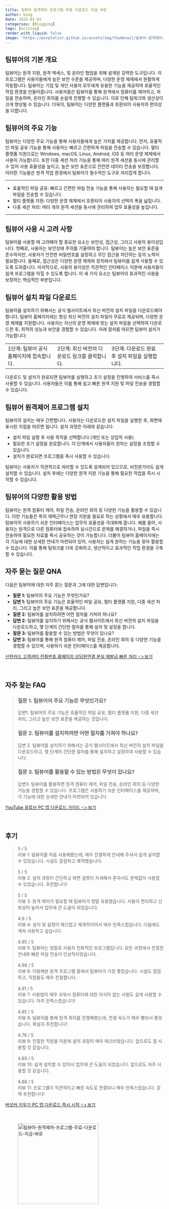 ```yaml
---
title: 팀뷰어 원격제어 프로그램 무료 다운로드 지금 바로
author: bing
date: 2025-02-02
categories: [Blogging]
tags: [writing]
render_with_liquid: false
image: 'https://purplelist.github.io/assets/img/thumbnail/팀뷰어-원격제어-프로그램-무료-다운로드-지금-바로.webp'
---
```



<h2 id='팀뷰어_개요'>팀뷰어의 기본 개요</h2>

<p>팀뷰어는 원격 지원, 원격 액세스, 및 온라인 협업을 위해 설계된 강력한 도구입니다. 이 프로그램은 사용자들에게 높은 보안 수준을 제공하며, 다양한 운영 체제에서 원활하게 작동합니다. 팀뷰어는 기업 및 개인 사용자 모두에게 유용한 기능을 제공하여 효율적인 작업 환경을 만들어줍니다. 사용자들은 팀뷰어를 통해 원격에서 컴퓨터를 제어하고, 파일을 전송하며, 온라인 회의를 손쉽게 진행할 수 있습니다. 이로 인해 팀워크와 생산성이 크게 향상될 수 있습니다. 더욱이, 팀뷰어는 다양한 플랫폼과 호환되어 사용자의 편의성을 더합니다.</p>

<h2 id='주요_기능'>팀뷰어의 주요 기능</h2>

<p>팀뷰어는 다양한 주요 기능을 통해 사용자들에게 높은 가치를 제공합니다. 먼저, 효율적인 파일 공유 기능을 통해 사용자는 빠르고 간편하게 파일을 전송할 수 있습니다. 멀티 플랫폼 지원으로는 Windows, macOS, Linux, Android, iOS 등 여러 운영 체제에서 사용이 가능합니다. 또한 다중 세션 처리 기능을 통해 여러 원격 세션을 동시에 관리할 수 있어 사용 효율성을 높이고, 높은 보안 표준으로 안전한 데이터 전송을 보장합니다. 이러한 기능들은 원격 작업 환경에서 팀뷰어가 필수적인 도구로 자리잡게 합니다.</p>

<hr />

<ul>
    <li>효율적인 파일 공유: 빠르고 간편한 파일 전송 기능을 통해 사용자는 필요할 때 쉽게 파일을 전송할 수 있습니다.</li>
    <li>멀티 플랫폼 지원: 다양한 운영 체제에서 호환되어 사용자의 선택의 폭을 넓힙니다.</li>
    <li>다중 세션 처리: 여러 개의 원격 세션을 동시에 관리하여 업무 효율성을 높입니다.</li>
</ul>

<hr />

<h2 id='사용_고려사항'>팀뷰어 사용 시 고려 사항</h2>

<p>팀뷰어를 사용할 때 고려해야 할 중요한 요소는 보안성, 접근성, 그리고 사용의 용이성입니다. 첫째로, 사용자는 보안성에 주의를 기울여야 합니다. 팀뷰어는 높은 보안 표준을 준수하지만, 사용자가 안전한 비밀번호를 설정하고 무단 접근을 차단하는 등의 노력이 필요합니다. 둘째로, 접근성은 다양한 운영 체제와 장치에서 팀뷰어를 쉽게 사용할 수 있도록 도와줍니다. 마지막으로, 사용의 용이성은 직관적인 인터페이스 덕분에 사용자들이 쉽게 프로그램을 익힐 수 있도록 합니다. 이 세 가지 요소는 팀뷰어의 효과적인 사용을 보장하는 핵심적인 부분입니다.</p>

<h2 id='팀뷰어_설치_파일_다운로드'>팀뷰어 설치 파일 다운로드</h2>

<p>팀뷰어를 설치하기 위해서는 공식 웹사이트에서 최신 버전의 설치 파일을 다운로드해야 합니다. 팀뷰어 홈페이지에는 항상 최신 버전의 설치 파일이 무료로 제공되며, 다양한 운영 체제를 지원합니다. 사용자는 자신의 운영 체제에 맞는 설치 파일을 선택하여 다운로드한 후, 최적의 성능과 보안을 경험할 수 있습니다. 아래 절차를 따르면 팀뷰어 설치가 가능합니다:</p>

<table>
    <tr>
        <td>1단계: 팀뷰어 공식 홈페이지에 접속합니다.</td>
        <td>2단계: 최신 버전의 다운로드 링크를 클릭합니다.</td>
        <td>3단계: 다운로드 완료 후 설치 파일을 실행합니다.</td>
    </tr>
</table>

<p>다운로드 및 설치가 완료되면 팀뷰어를 실행하고 초기 설정을 진행하여 서비스를 즉시 사용할 수 있습니다. 사용자들은 이를 통해 쉽고 빠른 원격 지원 및 파일 전송을 경험할 수 있습니다.</p>

<h2 id='팀뷰어_설치_과정'>팀뷰어 원격제어 프로그램 설치</h2>

<p>팀뷰어의 설치는 매우 간편합니다. 사용자는 다운로드한 설치 파일을 실행한 후, 화면에 표시된 지침을 따르면 됩니다. 설치 과정은 아래와 같습니다:</p>

<ul>
    <li>설치 파일 실행 후 사용 목적을 선택합니다 (개인 또는 상업적 사용).</li>
    <li>필요한 초기 설정을 완료합니다. 이 단계에서 사용자들이 원하는 설정을 조정할 수 있습니다.</li>
    <li>설치가 완료되면 프로그램을 즉시 사용할 수 있습니다.</li>
</ul>

<p>팀뷰어는 사용자가 직관적으로 따라할 수 있도록 설계되어 있으므로, 비전문가라도 쉽게 설치할 수 있습니다. 설치 후에는 다양한 원격 지원 기능을 통해 필요한 작업을 즉시 시작할 수 있습니다.</p>

<h2 id='팀뷰어_활용_방법'>팀뷰어의 다양한 활용 방법</h2>

<p>팀뷰어는 원격 컴퓨터 제어, 파일 전송, 온라인 회의 등 다양한 기능을 활용할 수 있습니다. 이런 기능들은 특히 재택근무나 현장 지원을 필요로 하는 상황에서 매우 유용합니다. 팀뷰어의 사용하기 쉬운 인터페이스는 업무의 효율성을 극대화해 줍니다. 예를 들어, 사용자는 원격으로 다른 컴퓨터에 접속하여 실시간으로 문제를 해결하거나, 파일을 즉시 전송하여 필요한 자료를 즉시 공유하는 것이 가능합니다. 더불어 팀뷰어 홈페이지에는 각 기능에 대한 상세한 안내가 마련되어 있어, 사용자는 쉽게 원하는 기능을 찾아 활용할 수 있습니다. 이를 통해 팀워크를 더욱 강화하고, 생산적이고 효과적인 작업 환경을 구축할 수 있습니다.</p>

<h2 id='자주_묻는_질문'>자주 묻는 질문 QNA</h2>

<p>다음은 팀뷰어에 대한 자주 묻는 질문과 그에 대한 답변입니다:</p>

<ul>
    <li><b>질문 1:</b> 팀뷰어의 주요 기능은 무엇인가요?</li>
    <li><b>답변 1:</b> 팀뷰어의 주요 기능은 효율적인 파일 공유, 멀티 플랫폼 지원, 다중 세션 처리, 그리고 높은 보안 표준을 제공합니다.</li>
    <li><b>질문 2:</b> 팀뷰어를 설치하려면 어떤 절차를 거쳐야 하나요?</li>
    <li><b>답변 2:</b> 팀뷰어를 설치하기 위해서는 공식 웹사이트에서 최신 버전의 설치 파일을 다운로드하고, 몇 단계의 간단한 절차를 통해 설치 및 설정을 합니다.</li>
    <li><b>질문 3:</b> 팀뷰어를 활용할 수 있는 방법은 무엇이 있나요?</li>
    <li><b>답변 3:</b> 팀뷰어를 통해 원격 컴퓨터 제어, 파일 전송, 온라인 회의 등 다양한 기능을 경험할 수 있으며, 사용하기 쉬운 인터페이스를 제공합니다.</li>
</ul>


<p><a class="click-button" title="신한카드 고객센터 전화번호 홈페이지 상담원연결 분실 재발급 빠른 처리" href="https://purplelist.github.io/posts/%EC%8B%A0%ED%95%9C%EC%B9%B4%EB%93%9C-%EA%B3%A0%EA%B0%9D%EC%84%BC%ED%84%B0-%EC%A0%84%ED%99%94%EB%B2%88%ED%98%B8-%ED%99%88%ED%8E%98%EC%9D%B4%EC%A7%80-%EC%83%81%EB%8B%B4%EC%9B%90%EC%97%B0%EA%B2%B0-%EB%B6%84%EC%8B%A4-%EC%9E%AC%EB%B0%9C%EA%B8%89-%EB%B9%A0%EB%A5%B8-%EC%B2%98%EB%A6%AC/" rel="dofollow">신한카드 고객센터 전화번호 홈페이지 상담원연결 분실 재발급 빠른 처리 👈 보기</a></p><br>
<h2 id='자주_찾는_FAQ'>자주 찾는 FAQ</h2>
<div itemscope="" itemtype="https://schema.org/FAQPage"> 
<blockquote> 
<div itemscope="" itemprop="mainEntity" itemtype="https://schema.org/Question"> 
<h3 itemprop="name">질문 1. 팀뷰어의 주요 기능은 무엇인가요?</h3> 
<div itemscope="" itemprop="acceptedAnswer" itemtype="https://schema.org/Answer"> 
<span itemprop="text"> 
<p>답변1. 팀뷰어의 주요 기능은 효율적인 파일 공유, 멀티 플랫폼 지원, 다중 세션 처리, 그리고 높은 보안 표준을 제공하는 것입니다.</p> 
</span> 
</div> 
</div> 

<div itemscope="" itemprop="mainEntity" itemtype="https://schema.org/Question"> 
<h3 itemprop="name">질문 2. 팀뷰어를 설치하려면 어떤 절차를 거쳐야 하나요?</h3> 
<div itemscope="" itemprop="acceptedAnswer" itemtype="https://schema.org/Answer"> 
<span itemprop="text"> 
<p>답변 2. 팀뷰어를 설치하기 위해서는 공식 웹사이트에서 최신 버전의 설치 파일을 다운로드하고, 몇 단계의 간단한 절차를 통해 설치하고 설정하여 사용할 수 있습니다.</p> 
</span> 
</div> 
</div> 

<div itemscope="" itemprop="mainEntity" itemtype="https://schema.org/Question"> 
<h3 itemprop="name">질문 3. 팀뷰어를 활용할 수 있는 방법은 무엇이 있나요?</h3> 
<div itemscope="" itemprop="acceptedAnswer" itemtype="https://schema.org/Answer"> 
<span itemprop="text"> 
<p>답변3. 팀뷰어를 활용하면 원격 컴퓨터 제어, 파일 전송, 온라인 회의 등 다양한 기능을 경험할 수 있습니다. 프로그램은 사용하기 쉬운 인터페이스를 제공하며, 각 기능에 대한 상세한 안내가 마련되어 있습니다.</p> 
</span> 
</div> 
</div> 
</blockquote> 
</div>
<p><a class="click-button" title="YouTube 유튜브 PC 앱 다운로드 가이드" href="https://purplelist.github.io/posts/YouTube-%EC%9C%A0%ED%8A%9C%EB%B8%8C-PC-%EC%95%B1-%EB%8B%A4%EC%9A%B4%EB%A1%9C%EB%93%9C-%EA%B0%80%EC%9D%B4%EB%93%9C/" rel="dofollow">YouTube 유튜브 PC 앱 다운로드 가이드 👈 보기</a></p><br>
<h2 id='후기'>후기</h2>
<div itemscope itemtype="https://schema.org/Product">
  <blockquote>
  <div itemprop="review" itemscope itemtype="https://schema.org/Review">
      <div itemprop="reviewRating" itemscope itemtype="https://schema.org/Rating"> <span itemprop="ratingValue">5</span> / <span itemprop="bestRating">5</span> </div>
      <span itemprop="reviewBody">리뷰 1: 팀뷰어를 처음 사용해봤는데, 매우 친절하게 안내해 주셔서 쉽게 설치할 수 있었습니다. 시설도 깔끔하고 쾌적했습니다.</span>
  </div>
  <br>
  <div itemprop="review" itemscope itemtype="https://schema.org/Review">
      <div itemprop="reviewRating" itemscope itemtype="https://schema.org/Rating"> <span itemprop="ratingValue">5</span> / <span itemprop="bestRating">5</span> </div>
      <span itemprop="reviewBody">리뷰 2: 설치 과정이 간단하고 화면 설명이 자세해서 혼자서도 문제없이 사용할 수 있었습니다. 추천합니다!</span>
  </div>
  <br>
  <div itemprop="review" itemscope itemtype="https://schema.org/Review">
      <div itemprop="reviewRating" itemscope itemtype="https://schema.org/Rating"> <span itemprop="ratingValue">5</span> / <span itemprop="bestRating">5</span> </div>
      <span itemprop="reviewBody">리뷰 3: 원격 제어가 필요할 때 팀뷰어가 정말 유용했습니다. 사용이 편리하고 신뢰성이 높아서 업무에 큰 도움이 되었습니다.</span>
  </div>
  <br>
  <div itemprop="review" itemscope itemtype="https://schema.org/Review">
      <div itemprop="reviewRating" itemscope itemtype="https://schema.org/Rating"> <span itemprop="ratingValue">4.9</span> / <span itemprop="bestRating">5</span> </div>
      <span itemprop="reviewBody">리뷰 4: 설치 및 설정이 매끄럽고 체계적이어서 매우 만족스럽습니다. 다음에도 계속 사용하고 싶습니다.</span>
  </div>
  <br>
  <div itemprop="review" itemscope itemtype="https://schema.org/Review">
      <div itemprop="reviewRating" itemscope itemtype="https://schema.org/Rating"> <span itemprop="ratingValue">4.95</span> / <span itemprop="bestRating">5</span> </div>
      <span itemprop="reviewBody">리뷰 5: 팀뷰어는 정말로 사용자 친화적인 프로그램입니다. 모든 과정에서 친절한 안내와 빠른 파일 전송이 인상적이었습니다.</span>
  </div>
  <br>
  <div itemprop="review" itemscope itemtype="https://schema.org/Review">
      <div itemprop="reviewRating" itemscope itemtype="https://schema.org/Rating"> <span itemprop="ratingValue">4.98</span> / <span itemprop="bestRating">5</span> </div>
      <span itemprop="reviewBody">리뷰 6: 이용해본 원격 프로그램 중에서 팀뷰어가 가장 좋았습니다. 시설도 깔끔하고, 직원들도 매우 친절합니다.</span>
  </div>
  <br>
  <div itemprop="review" itemscope itemtype="https://schema.org/Review">
      <div itemprop="reviewRating" itemscope itemtype="https://schema.org/Rating"> <span itemprop="ratingValue">4.91</span> / <span itemprop="bestRating">5</span> </div>
      <span itemprop="reviewBody">리뷰 7: 사용법이 매우 쉬워서 컴퓨터에 대한 지식이 없는 사람도 쉽게 사용할 수 있습니다. 아주 만족스럽습니다!</span>
  </div>
  <br>
  <div itemprop="review" itemscope itemtype="https://schema.org/Review">
      <div itemprop="reviewRating" itemscope itemtype="https://schema.org/Rating"> <span itemprop="ratingValue">4.85</span> / <span itemprop="bestRating">5</span> </div>
      <span itemprop="reviewBody">리뷰 8: 팀뷰어를 통해 원격 회의를 진행해봤는데, 연결 속도가 매우 빨라서 좋았습니다. 확실히 추천합니다!</span>
  </div>
  <br>
  <div itemprop="review" itemscope itemtype="https://schema.org/Review">
      <div itemprop="reviewRating" itemscope itemtype="https://schema.org/Rating"> <span itemprop="ratingValue">4.76</span> / <span itemprop="bestRating">5</span> </div>
      <span itemprop="reviewBody">리뷰 9: 친절한 직원들 덕분에 설치 과정이 매우 매끄러웠습니다. 앞으로도 잘 사용할 것 같습니다.</span>
  </div>
  <br>
  <div itemprop="review" itemscope itemtype="https://schema.org/Review">
      <div itemprop="reviewRating" itemscope itemtype="https://schema.org/Rating"> <span itemprop="ratingValue">4.89</span> / <span itemprop="bestRating">5</span> </div>
      <span itemprop="reviewBody">리뷰 10: 쉽게 설치할 수 있어서 업무에 큰 도움이 되었습니다. 앞으로도 자주 사용할 것 같습니다.</span>
  </div>
  <br>
  <div itemprop="review" itemscope itemtype="https://schema.org/Review">
      <div itemprop="reviewRating" itemscope itemtype="https://schema.org/Rating"> <span itemprop="ratingValue">4.88</span> / <span itemprop="bestRating">5</span> </div>
      <span itemprop="reviewBody">리뷰 11: 프로그램이 직관적이고 빠른 속도로 연결되니 매우 만족스럽습니다. 강력 추천합니다!</span>
  </div>
  </blockquote>
</div>
<p><a class="click-button" title="버섯커 키우기 PC 앱 다운로드 즉시 시작" href="https://purplelist.github.io/posts/%EB%B2%84%EC%84%AF%EC%BB%A4-%ED%82%A4%EC%9A%B0%EA%B8%B0-PC-%EC%95%B1-%EB%8B%A4%EC%9A%B4%EB%A1%9C%EB%93%9C-%EC%A6%89%EC%8B%9C-%EC%8B%9C%EC%9E%91/" rel="dofollow">버섯커 키우기 PC 앱 다운로드 즉시 시작 👈 보기</a></p><br>
<figure class="image"><img src="https://purplelist.github.io/assets/img/thumbnail/팀뷰어-원격제어-프로그램-무료-다운로드-지금-바로.webp" alt="팀뷰어-원격제어-프로그램-무료-다운로드-지금-바로" width="256" height="256"></figure>